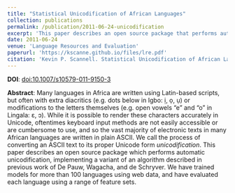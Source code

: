 ```yaml
---
title: "Statistical Unicodification of African Languages"
collection: publications
permalink: /publication/2011-06-24-unicodification
excerpt: 'This paper describes an open source package that performs automatic unicodification, implementing a variant of an algorithm described in previous work of De Pauw, Wagacha, and de Schryver.'
date: 2011-06-24
venue: 'Language Resources and Evaluation'
paperurl: 'https://kscanne.github.io/files/lre.pdf'
citation: 'Kevin P. Scannell. Statistical Unicodification of African Languages. <i>Language Resources and Evaluation</i>, 45(3):375–386, 2011.'
---
```


**DOI**: [doi:10.1007/s10579-011-9150-3](http://dx.doi.org/10.1007/s10579-011-9150-3)

**Abstract**: Many languages in Africa are written using Latin-based scripts, but often with extra diacritics (e.g. dots below in Igbo: ị, ọ, ụ) or modifications to the letters themselves (e.g. open vowels “e” and “o” in Lingala: ɛ, ɔ). While it is possible to render these characters accurately in Unicode, oftentimes keyboard input methods are not easily accessible or are cumbersome to use, and so the vast majority of electronic texts in many African languages are written in plain ASCII. We call the process of converting an ASCII text to its proper Unicode form *unicodification*. This paper describes an open source package which performs automatic unicodification, implementing a variant of an algorithm described in previous work of De Pauw, Wagacha, and de Schryver. We have trained models for more than 100 languages using web data, and have evaluated each language using a range of feature sets.
